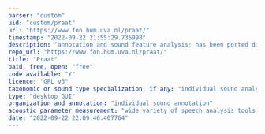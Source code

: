 ```yaml
---
parser: "custom"
uid: "custom/praat"
url: "https://www.fon.hum.uva.nl/praat/"
timestamp: "2022-09-22 21:55:29.735998"
description: "annotation and sound feature analysis; has been ported directly into Python (see Parselmouth)"
repo_url: "https://www.fon.hum.uva.nl/praat/"
title: "Praat"
paid, free, open: "free"
code available: "Y"
licence: "GPL v3"
taxonomic or sound type specialization, if any: "individual sound analysis; originally intended for human phonetics"
type: "desktop GUI"
organization and annotation: "individual sound annotation"
acoustic parameter measurement: "wide variety of speech analysis tools, e.g. fundamental frequency analysis; spectral, pitch, formant, intensity analysis"
date: "2022-09-22 22:09:46.407764"
---
```

